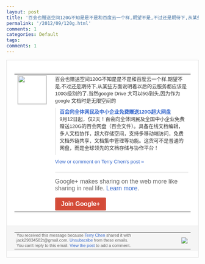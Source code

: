 ```yaml
---
layout: post
title: '百会也赠送空间120G不知是是不是和百度云一个样,期望不是,不过还是期待下,从某些...'
permalink: '/2012/09/120g.html'
comments: 1
categories: Default
tags: 
comments: 1
---
```

<div style="border:solid 1px #dfdfdf;color:#686868;font:13px Arial"><div style="background-color:#fff;padding:20px;"><table cellpadding="0" cellspacing="0"><tr><td style="padding-right:15px;vertical-align:top"><a href="https://plus.google.com/_/notifications/emlink?emrecipient=110200756825219614165&amp;emid=CIjY_K3Cp7ICFUpG3godxHgAAA&amp;path=%2F108643996575278738906&amp;dt=1347160075375&amp;uob=8"><img height="75" src="https://lh3.googleusercontent.com/-KKRGTyJ5Bl0/AAAAAAAAAAI/AAAAAAAAEEY/jllxqER5dCk/s75-c-k-a/photo.jpg" style="border:solid 1px #cccccc;" width="75"/></a></td><td style="width:578px;color:#333;font:13px Arial;vertical-align:top"><div style="padding-bottom:10px">百会也赠送空间120G不知是是不是和百度<wbr/>云一个样,期望不是,不过还是期待下,从某<wbr/>些方面说明着以后的云服务都应该是100G<wbr/>级别的了.当然google Drive 大可以5G到头,因为作为google 文档时是无限空间的</div><div style="margin-bottom:10px;padding-left:10px; border-left:2px solid #EAEAEA"><span style="margin-right:5px"><a href="http://www.baihui.com/freedocs/index.html" style="color:#3366CC;text-decoration:none"><span style="font-weight:bold">百会向全体网民及中小企业免费赠送120G<wbr/>超大网盘</span></a><div style="padding-bottom:10px">9月12日起，仅2天！百会向全体网民及全<wbr/>国中小企业免费赠送120G的百会网盘（百<wbr/>会文件）。具备在线文档编辑，多人文档协作<wbr/>，超大存储空间，支持多移动端访问，免费文<wbr/>档外链共享，文档集中管理等功能。这货可不<wbr/>是普通的网盘，而是全球领先的文档存储与协<wbr/>作平台！</div></span></div><a href="https://plus.google.com/_/notifications/emlink?emrecipient=110200756825219614165&amp;emid=CIjY_K3Cp7ICFUpG3godxHgAAA&amp;path=%2F108643996575278738906%2Fposts%2FZzPgv15XCJR%3Fgpinv%3DAMIXal-U1qwaxTC1nMjgZ2TXBZr1kOO-NNj1yIhX9_hQSsaBUJ6-U1Gf6VsRlL1gu17038PkQgqEFSN1TYjyDpsX_6ivhcNhXYQyC1rY31tT-j-BOM5TGf4&amp;dt=1347160075375&amp;uob=8" style="color:#3366CC;text-decoration:none">View or comment on Terry Chen's post »</a><div style="margin-top:20px;border-top:solid 1px #dfdfdf"><div style="padding:15px 0;color:#686868;font:16px Arial">Google+ makes sharing on the web more like sharing in real life. <a href="http://www.google.com/+/learnmore/" style="color:#3366CC;text-decoration:none">Learn more</a>.</div><a href="https://plus.google.com/_/notifications/emlink?emrecipient=110200756825219614165&amp;emid=CIjY_K3Cp7ICFUpG3godxHgAAA&amp;path=%2F%3Fgpinv%3DAMIXal-U1qwaxTC1nMjgZ2TXBZr1kOO-NNj1yIhX9_hQSsaBUJ6-U1Gf6VsRlL1gu17038PkQgqEFSN1TYjyDpsX_6ivhcNhXYQyC1rY31tT-j-BOM5TGf4&amp;dt=1347160075375&amp;uob=8" style="display:inline-block;padding:7px 15px;background-color:#d44b38; color:#fff;font-size:16px; font-weight:bold;border-radius:2px;-webkit-border-radius:2px; -moz-border-radius:2px;border:solid 1px #c43b28; white-space:nowrap;text-decoration:none">Join Google+</a></div></td></tr></table></div><div style="border-top:solid 1px #dfdfdf;padding:0 20px; background-color:#f5f5f5"><table cellpadding="0" cellspacing="0" style="height:50px"><tbody><tr><td style="vertical-align:middle;width:100%; color:#636363;font:11px Arial; line-height:120%">You received this message because <a href="https://plus.google.com/_/notifications/emlink?emrecipient=110200756825219614165&amp;emid=CIjY_K3Cp7ICFUpG3godxHgAAA&amp;path=%2F108643996575278738906%3Fgpinv%3DAMIXal-U1qwaxTC1nMjgZ2TXBZr1kOO-NNj1yIhX9_hQSsaBUJ6-U1Gf6VsRlL1gu17038PkQgqEFSN1TYjyDpsX_6ivhcNhXYQyC1rY31tT-j-BOM5TGf4&amp;dt=1347160075375&amp;uob=8" style="color:#3366CC;text-decoration:none">Terry Chen</a> shared it with jack29834582t@gmail.com. <a href="https://plus.google.com/_/notifications/emlink?emrecipient=110200756825219614165&amp;emid=CIjY_K3Cp7ICFUpG3godxHgAAA&amp;path=%2F_%2Fnonplus%2Femailsettings%3Fgpinv%3DAMIXal-U1qwaxTC1nMjgZ2TXBZr1kOO-NNj1yIhX9_hQSsaBUJ6-U1Gf6VsRlL1gu17038PkQgqEFSN1TYjyDpsX_6ivhcNhXYQyC1rY31tT-j-BOM5TGf4%26est%3DADH5u8Uc05Vj1bi-emIyF_UTljlYejpsj5L-BwjZcRHSy2J7OOEUFwPDhmxrJ-Jniv5GqDhoMU42Grz01kgxduq6nzAdAvptZeRZAhgkKjq54vLUdsB5BcbdqCGL2li3elSSECee8-ahWkdL2mzMGZ4ok1RrC-umEQ&amp;dt=1347160075375&amp;uob=8" style="color:#3366CC;text-decoration:none">Unsubscribe</a> from these emails.<br/>You can't reply to this email. <a href="https://plus.google.com/_/notifications/emlink?emrecipient=110200756825219614165&amp;emid=CIjY_K3Cp7ICFUpG3godxHgAAA&amp;path=%2F108643996575278738906%2Fposts%2FZzPgv15XCJR%3Fgpinv%3DAMIXal-U1qwaxTC1nMjgZ2TXBZr1kOO-NNj1yIhX9_hQSsaBUJ6-U1Gf6VsRlL1gu17038PkQgqEFSN1TYjyDpsX_6ivhcNhXYQyC1rY31tT-j-BOM5TGf4&amp;dt=1347160075375&amp;uob=8" style="color:#3366CC;text-decoration:none">View the post</a> to add a comment.<br/></td><td><img src="https://ssl.gstatic.com/s2/oz/images/notifications/logo/google-plus-6617a72bb36cc548861652780c9e6ff1.png"/></td></tr></tbody></table></div></div>
